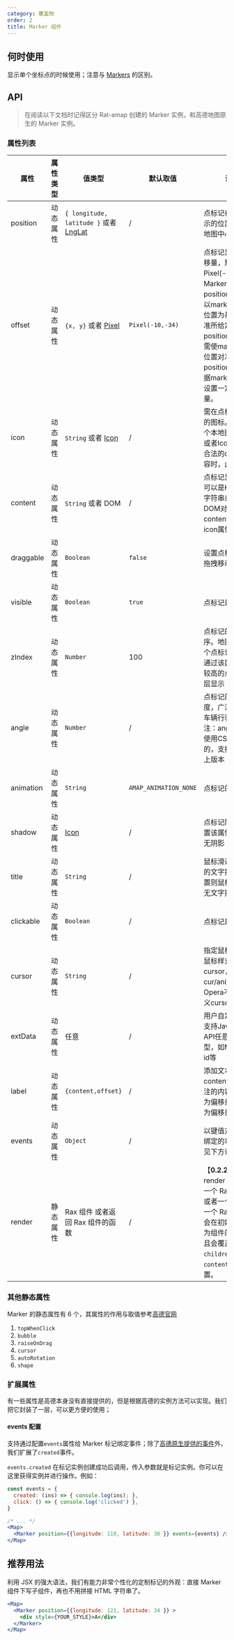 ```yaml
---
category: 覆盖物
order: 2
title: Marker 组件
---
```



## 何时使用

显示单个坐标点的时候使用；注意与 [Markers](/components/markers) 的区别。


## API

> 在阅读以下文档时记得区分 Rat-amap 创建的 Marker 实例，和高德地图原生的 Marker 实例。


### 属性列表

| 属性 | 属性类型 | 值类型 | 默认取值 | 说明 |
|------|-----|-----|------|-----|
|position| 动态属性 | `{ longitude, latitude }` 或者 [LngLat](http://lbs.amap.com/api/javascript-api/reference/core#LngLat) | / | 点标记在地图上显示的位置，默认为地图中心点|
|offset| 动态属性 | `{x, y}` 或者 [Pixel](http://lbs.amap.com/api/javascript-api/reference/core#Pixel) |  `Pixel(-10,-34)` |点标记显示位置偏移量，默认值为Pixel(-10,-34)。Marker指定position后，默认以marker左上角位置为基准点，对准所给定的position位置，若需使marker指定位置对准在position处，需根据marker的尺寸设置一定的偏移量。|
|icon| 动态属性 | `String` 或者 [Icon](http://lbs.amap.com/api/javascript-api/reference/overlay#Icon) | / | 需在点标记中显示的图标。可以是一个本地图标地址，或者Icon对象。有合法的content内容时，此属性无效 |
|content| 动态属性 | `String` 或者 DOM | / | 点标记显示内容，可以是HTML要素字符串或者HTML DOM对象。content有效时，icon属性将被覆盖 |
|draggable| 动态属性 | `Boolean` | `false` | 设置点标记是否可拖拽移动 |
|visible| 动态属性 | `Boolean` | `true`  | 点标记是否可见 |
|zIndex| 动态属性 | `Number` | 100 | 点标记的叠加顺序。地图上存在多个点标记叠加时，通过该属性使级别较高的点标记在上层显示 |
|angle| 动态属性 | `Number` | / | 点标记的旋转角度，广泛用于改变车辆行驶方向。注：angle属性是使用CSS3来实现的，支持IE9及以上版本|
|animation| 动态属性 |`String` | `AMAP_ANIMATION_NONE` | 点标记的动画效果 |
|shadow| 动态属性 | [Icon](http://lbs.amap.com/api/javascript-api/reference/overlay#Icon) | / | 点标记阴影，不设置该属性则点标记无阴影 |
|title| 动态属性 | `String` | / | 鼠标滑过点标记时的文字提示，不设置则鼠标滑过点标无文字提示 |
|clickable| 动态属性 | `Boolean` | / | 点标记是否可点击 |
|cursor| 动态属性 | `String` | / | 指定鼠标悬停时的鼠标样式，自定义cursor，IE仅支持cur/ani/ico格式，Opera不支持自定义cursor |
|extData| 动态属性 | 任意 | / | 用户自定义属性，支持JavaScript API任意数据类型，如Marker的id等 |
|label| 动态属性 | `{content,offset}` | / | 添加文本标注，content为文本标注的内容，offset为偏移量，左上角为偏移量为（0,0） |
| events | 动态属性 | `Object` | / | 以键值对形式提供绑定的事件对象，见下方说明 |
| render | 静态属性 | Rax 组件 或者返回 Rax 组件的函数 | / | 【**0.2.2 更新**】render 属性接受一个 Rax 组件，或者一个方法返回一个 Rax 组件，会在初始化时渲染为组件的外观。并且会覆盖`children`，`content` 等的设置。 |


### 其他静态属性

Marker 的静态属性有 6 个，其属性的作用与取值参考[高德官网](http://lbs.amap.com/api/javascript-api/reference/overlay#Marker)

1. `topWhenClick`
2. `bubble`
3. `raiseOnDrag`
4. `cursor`
5. `autoRotation`
6. `shape`

### 扩展属性

有一些属性是高德本身没有直接提供的，但是根据高德的实例方法可以实现。我们把它封装了一层，可以更方便的使用；

#### events 配置

支持通过配置`events`属性给 Marker 标记绑定事件；除了[高德原生提供的事件](http://lbs.amap.com/api/javascript-api/reference/overlay#Marker)外，我们扩展了`created`事件。

`events.created` 在标记实例创建成功后调用，传入参数就是标记实例。你可以在这里获得实例并进行操作。例如：

```jsx 
const events = {
  created: (ins) => { console.log(ins); },
  click: () => { console.log('clicked') },
}

/* ... */
<Map>
  <Marker position={{longitude: 110, latitude: 30 }} events={events} />
</Map>
```

## 推荐用法

利用 JSX 的强大语法，我们有能力非常个性化的定制标记的外观：直接 Marker 组件下写子组件，再也不用拼接 HTML 字符串了。
```jsx 
<Map>
  <Marker position={{longitude: 121, latitude: 34 }} >
    <div style={YOUR_STYLE}>A</div>
  </Marker>
</Map>
```
